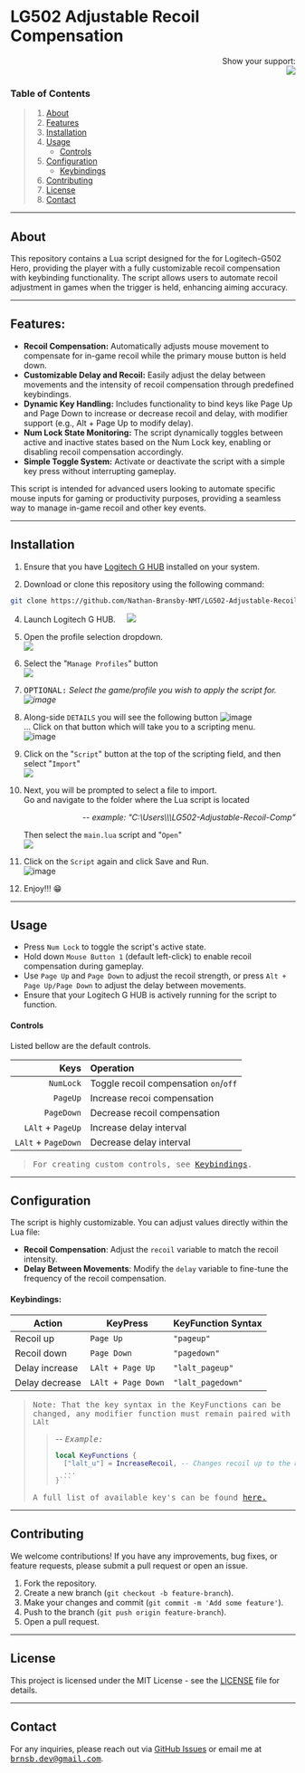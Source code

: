 # LG502 Adjustable Recoil Compensation

<p align="right">
	Show your support:
	<br>
	<a href="https://github.com/sponsors/Nathan-Bransby-NMT">
		<img src="https://img.shields.io/github/sponsors/Nathan-Bransby-NMT?style=plastic&logoSize=auto&logo=GitHub-Sponsors&logoColor=#white">
	</a>
</p>

### Table of Contents

> 1. [About](https://github.com/Nathan-Bransby-NMT/LG502-Adjustable-Recoil-Comp/main/README.md#about)
> 2. [Features](https://github.com/Nathan-Bransby-NMT/LG502-Adjustable-Recoil-Comp/main/README.md#features)
> 3. [Installation](https://github.com/Nathan-Bransby-NMT/LG502-Adjustable-Recoil-Comp/main/README.md#installation)
> 4. [Usage](https://github.com/Nathan-Bransby-NMT/LG502-Adjustable-Recoil-Comp/main/README.md#usage)
>    - [Controls](https://github.com/Nathan-Bransby-NMT/LG502-Adjustable-Recoil-Comp/main/README.md#controls)
> 5. [Configuration](https://github.com/Nathan-Bransby-NMT/LG502-Adjustable-Recoil-Comp/main/README.md#configuration)
>    - [Keybindings](https://github.com/Nathan-Bransby-NMT/LG502-Adjustable-Recoil-Comp/main/README.md#keybindings) 
> 6. [Contributing](https://github.com/Nathan-Bransby-NMT/LG502-Adjustable-Recoil-Comp/main/README.md#contributing)
> 7. [License](https://github.com/Nathan-Bransby-NMT/LG502-Adjustable-Recoil-Comp/main/README.md#license)
> 8. [Contact](https://github.com/Nathan-Bransby-NMT/LG502-Adjustable-Recoil-Comp/main/README.md#contact)

---

## About

This repository contains a Lua script designed for the for Logitech-G502 Hero, providing the player with a fully customizable recoil compensation with keybinding functionality. 
The script allows users to automate recoil adjustment in games when the trigger is held, enhancing aiming accuracy. 

---

## Features:

* **Recoil Compensation:** Automatically adjusts mouse movement to compensate for in-game recoil while the primary mouse button is held down.
* **Customizable Delay and Recoil:** Easily adjust the delay between movements and the intensity of recoil compensation through predefined keybindings.
* **Dynamic Key Handling:** Includes functionality to bind keys like Page Up and Page Down to increase or decrease recoil and delay, with modifier support (e.g., Alt + Page Up to modify delay).
* **Num Lock State Monitoring:** The script dynamically toggles between active and inactive states based on the Num Lock key, enabling or disabling recoil compensation accordingly.
* **Simple Toggle System:** Activate or deactivate the script with a simple key press without interrupting gameplay.
  
This script is intended for advanced users looking to automate specific mouse inputs for gaming or productivity purposes, providing a seamless way to manage in-game recoil and other key events.

---

## Installation

1. Ensure that you have [Logitech G HUB](https://www.logitechg.com/en-us/innovation/g-hub.html?srsltid=AfmBOookszVKEHrpPXBC8KdzoRsjLmvIosCIPCG18eklU5TOOXlisTA7) installed on your system.

2. Download or clone this repository using the following command:
```bash
git clone https://github.com/Nathan-Bransby-NMT/LG502-Adjustable-Recoil-Comp.git
```

4. Launch Logitech G HUB. &nbsp; &nbsp; <img src="https://github.com/user-attachments/assets/a511de76-eea0-4ccc-9193-221aab4b1a77">

5. Open the profile selection dropdown. <br><img src="https://github.com/user-attachments/assets/bcf408e7-fb3b-46a7-b28e-1aff46f6d6c8">

6. Select the "`Manage Profiles`" button <br><img src="https://github.com/user-attachments/assets/26f8245f-62c4-47ac-8d96-cf1ef980e4ec">

7. <samp>OPTIONAL:</samp> <em>Select the game/profile you wish to apply the script for.<br> ![image](https://github.com/user-attachments/assets/eb2b45b6-20b3-4e1d-bbfd-7bb2197e76ab)</em>

8. Along-side `DETAILS` you will see the following button ![image](https://github.com/user-attachments/assets/06314d5b-e832-4fe6-99fa-5f579e3b25ba) <br>
  ... Click on that button which will take you to a scripting menu. <br> ![image](https://github.com/user-attachments/assets/332498c8-0c74-47bb-9325-7678b768e088)

9. Click on the "`Script`" button at the top of the scripting field, and then select "`Import`" <br> <img src="https://github.com/user-attachments/assets/bf392ac1-852f-4658-98da-c1c1cc8d38cf">

10. Next, you will be prompted to select a file to import. <br> Go and navigate to the folder where the Lua script is located <br>
    <p align="right"><i>-- example: "C:\Users\<UserName>\<path-to-repo>\LG502-Adjustable-Recoil-Comp"</i></p> 
    Then select the <code>main.lua</code> script and "<code>Open</code>" <br> <img src="https://github.com/user-attachments/assets/af399cb1-5a32-47e9-8ad5-812da2d61ceb">

11. Click on the `Script` again and click Save and Run. <br> ![image](https://github.com/user-attachments/assets/8774e703-8e20-4f1d-a0bd-ec09a6334204)

11. Enjoy!!! 😁

---

## Usage

- Press `Num Lock` to toggle the script's active state.
- Hold down `Mouse Button 1` (default left-click) to enable recoil compensation during gameplay.
- Use `Page Up` and `Page Down` to adjust the recoil strength, or press `Alt + Page Up/Page Down` to adjust the delay between movements.
- Ensure that your Logitech G HUB is actively running for the script to function.


#### Controls

Listed bellow are the default controls. 

|                Keys | Operation                              |
|--------------------:|:---------------------------------------|
|           `NumLock` | Toggle recoil compensation `on`/`off`  |
|            `PageUp` | Increase recoi compensation            |
|          `PageDown` | Decrease recoil compensation           |
|   `LAlt` + `PageUp` | Increase delay interval                |
| `LAlt` + `PageDown` | Decrease delay interval                |

> <samp>For creating custom controls, see <a href="https://github.com/Nathan-Bransby-NMT/LG502-Adjustable-Recoil-Comp/main/README.md#keybindings">Keybindings</a>.

---

## Configuration

The script is highly customizable. You can adjust values directly within the Lua file:

- **Recoil Compensation**: Adjust the `recoil` variable to match the recoil intensity.
- **Delay Between Movements**: Modify the `delay` variable to fine-tune the frequency of the recoil compensation.

#### Keybindings:

| Action         | KeyPress           | KeyFunction Syntax |
|----------------|--------------------|--------------------|
| Recoil up      | `Page Up`          | `"pageup"`         |
| Recoil down    | `Page Down`        | `"pagedown"`       |
| Delay increase | `LAlt + Page Up`   | `"lalt_pageup"`    |
| Delay decrease | `LAlt + Page Down` | `"lalt_pagedown"`  |

> <samp>Note: That the key syntax in the KeyFunctions can be changed, any modifier function must remain paired with <code>LAlt</code></samp>
> > -- *<samp>Example:</samp>*
> > ```Lua
> > local KeyFunctions {
> >   ["lalt_u"] = IncreaseRecoil, -- Changes recoil up to the key "u" + "LAlt"
> >   ...
> > }```
> >
> <samp>A full list of available key's can be found <a href="./docs/available-bindings.md">here.</a>

---

## Contributing

We welcome contributions! If you have any improvements, bug fixes, or feature requests, please submit a pull request or open an issue.

1. Fork the repository.
2. Create a new branch (`git checkout -b feature-branch`).
3. Make your changes and commit (`git commit -m 'Add some feature'`).
4. Push to the branch (`git push origin feature-branch`).
5. Open a pull request.

---

## License

This project is licensed under the MIT License - see the [LICENSE](LICENSE) file for details.

---

## Contact

For any inquiries, please reach out via [GitHub Issues](https://github.com/Nathan-Bransby-NMT/LG502-Adjustable-Recoil-Comp/issues) or email me at <samp><a href="mailto:brnsb.dev@gmail.com">brnsb.dev@gmail.com</a></samp>.
